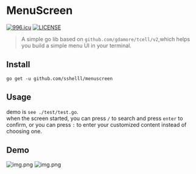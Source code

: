 # MenuScreen

<a href="https://996.icu"><img src="https://img.shields.io/badge/link-996.icu-red.svg" alt="996.icu" /></a>
[![LICENSE](https://img.shields.io/badge/license-Anti%20996-blue.svg)](https://github.com/996icu/996.ICU/blob/master/LICENSE)

> A simple go lib based on `github.com/gdamore/tcell/v2`,which helps you build a simple menu UI in your terminal.

## Install

`go get -u github.com/sshelll/menuscreen`

## Usage

demo is `see ./test/test.go`.  
when the screen started, you can press `/` to search and press `enter` to confirm,
or you can press `:` to enter your customized content instead of choosing one.

## Demo

![img.png](img/img.png)
![img.png](img/img_1.png)
